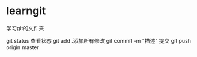 # learngit
学习git的文件夹


git status 查看状态
git add .添加所有修改
git commit -m "描述" 提交
git push origin master 